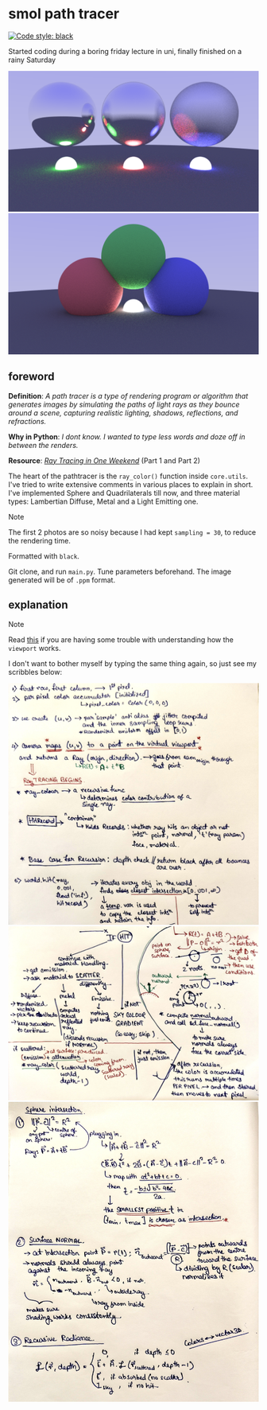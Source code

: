 # smol path tracer

<a href="https://github.com/psf/black"><img alt="Code style: black" src="https://img.shields.io/badge/code%20style-black-000000.svg"></a>

Started coding during a boring friday lecture in uni, finally finished on a rainy Saturday

<img src="output/demos/demo1.png">

<img src="output/demos/demo2.png">

## foreword

**Definition**: *A path tracer is a type of rendering program or algorithm that generates images by simulating the paths of light rays as they bounce around a scene, capturing realistic lighting, shadows, reflections, and refractions.*

**Why in Python**: *I dont know. I wanted to type less words and doze off in between the renders.*  

**Resource**: *[Ray Tracing in One Weekend](https://raytracing.github.io/)* (Part 1 and Part 2)

The heart of the pathtracer is the `ray_color()` function inside `core.utils`.  
I've tried to write extensive comments in various places to explain in short.
I've implemented Sphere and Quadrilaterals till now, and three material types: Lambertian Diffuse, Metal and a
Light Emitting one.

> [!NOTE]
> The first 2 photos are so noisy because I had kept `sampling = 30`, to reduce the rendering time.

Formatted with `black`.

Git clone, and run `main.py`. Tune parameters beforehand. 
The image generated will be of `.ppm` format.

## explanation

> [!NOTE]
> Read [this](https://www.reddit.com/r/GraphicsProgramming/comments/1ej5ffo/raytracing_in_one_weekend_not_understanding_the/) if you are having some trouble with understanding how the `viewport` works.


I don't want to bother myself by typing the same thing again, so just see my scribbles below:

<img src="media/1.jpg">
<img src="media/2.jpg">
<img src="media/3.jpg">

